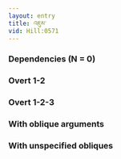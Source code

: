 ```yaml
---
layout: entry
title: འཇུམ་
vid: Hill:0571
---
```

### Dependencies (N = 0)


### Overt 1-2


### Overt 1-2-3


### With oblique arguments


### With unspecified obliques
